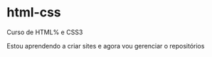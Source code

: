 # html-css
 Curso de HTML% e CSS3

 Estou aprendendo a criar sites e agora vou gerenciar o repositórios
